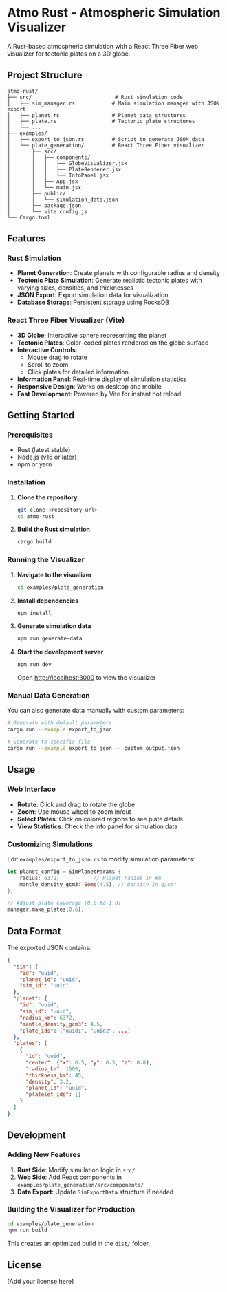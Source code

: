 # Atmo Rust - Atmospheric Simulation Visualizer

A Rust-based atmospheric simulation with a React Three Fiber web visualizer for tectonic plates on a 3D globe.

## Project Structure

```
atmo-rust/
├── src/                           # Rust simulation code
│   ├── sim_manager.rs            # Main simulation manager with JSON export
│   ├── planet.rs                 # Planet data structures
│   ├── plate.rs                  # Tectonic plate structures
│   └── ...
├── examples/
│   ├── export_to_json.rs         # Script to generate JSON data
│   └── plate_generation/         # React Three Fiber visualizer
│       ├── src/
│       │   ├── components/
│       │   │   ├── GlobeVisualizer.jsx
│       │   │   ├── PlateRenderer.jsx
│       │   │   └── InfoPanel.jsx
│       │   ├── App.jsx
│       │   └── main.jsx
│       ├── public/
│       │   └── simulation_data.json
│       ├── package.json
│       └── vite.config.js
└── Cargo.toml
```

## Features

### Rust Simulation
- **Planet Generation**: Create planets with configurable radius and density
- **Tectonic Plate Simulation**: Generate realistic tectonic plates with varying sizes, densities, and thicknesses
- **JSON Export**: Export simulation data for visualization
- **Database Storage**: Persistent storage using RocksDB

### React Three Fiber Visualizer (Vite)
- **3D Globe**: Interactive sphere representing the planet
- **Tectonic Plates**: Color-coded plates rendered on the globe surface
- **Interactive Controls**:
  - Mouse drag to rotate
  - Scroll to zoom
  - Click plates for detailed information
- **Information Panel**: Real-time display of simulation statistics
- **Responsive Design**: Works on desktop and mobile
- **Fast Development**: Powered by Vite for instant hot reload

## Getting Started

### Prerequisites
- Rust (latest stable)
- Node.js (v16 or later)
- npm or yarn

### Installation

1. **Clone the repository**
   ```bash
   git clone <repository-url>
   cd atmo-rust
   ```

2. **Build the Rust simulation**
   ```bash
   cargo build
   ```

### Running the Visualizer

1. **Navigate to the visualizer**
   ```bash
   cd examples/plate_generation
   ```

2. **Install dependencies**
   ```bash
   npm install
   ```

3. **Generate simulation data**
   ```bash
   npm run generate-data
   ```

4. **Start the development server**
   ```bash
   npm run dev
   ```
   Open [http://localhost:3000](http://localhost:3000) to view the visualizer

### Manual Data Generation

You can also generate data manually with custom parameters:

```bash
# Generate with default parameters
cargo run --example export_to_json

# Generate to specific file
cargo run --example export_to_json -- custom_output.json
```

## Usage

### Web Interface
- **Rotate**: Click and drag to rotate the globe
- **Zoom**: Use mouse wheel to zoom in/out
- **Select Plates**: Click on colored regions to see plate details
- **View Statistics**: Check the info panel for simulation data

### Customizing Simulations

Edit `examples/export_to_json.rs` to modify simulation parameters:

```rust
let planet_config = SimPlanetParams {
    radius: 6372,           // Planet radius in km
    mantle_density_gcm3: Some(4.5), // Density in g/cm³
};

// Adjust plate coverage (0.0 to 1.0)
manager.make_plates(0.6);
```

## Data Format

The exported JSON contains:
```json
{
  "sim": {
    "id": "uuid",
    "planet_id": "uuid",
    "sim_id": "uuid"
  },
  "planet": {
    "id": "uuid",
    "sim_id": "uuid", 
    "radius_km": 6372,
    "mantle_density_gcm3": 4.5,
    "plate_ids": ["uuid1", "uuid2", ...]
  },
  "plates": [
    {
      "id": "uuid",
      "center": {"x": 0.5, "y": 0.3, "z": 0.8},
      "radius_km": 1500,
      "thickness_km": 45,
      "density": 3.2,
      "planet_id": "uuid",
      "platelet_ids": []
    }
  ]
}
```

## Development

### Adding New Features

1. **Rust Side**: Modify simulation logic in `src/`
2. **Web Side**: Add React components in `examples/plate_generation/src/components/`
3. **Data Export**: Update `SimExportData` structure if needed

### Building the Visualizer for Production

```bash
cd examples/plate_generation
npm run build
```

This creates an optimized build in the `dist/` folder.

## License

[Add your license here]
